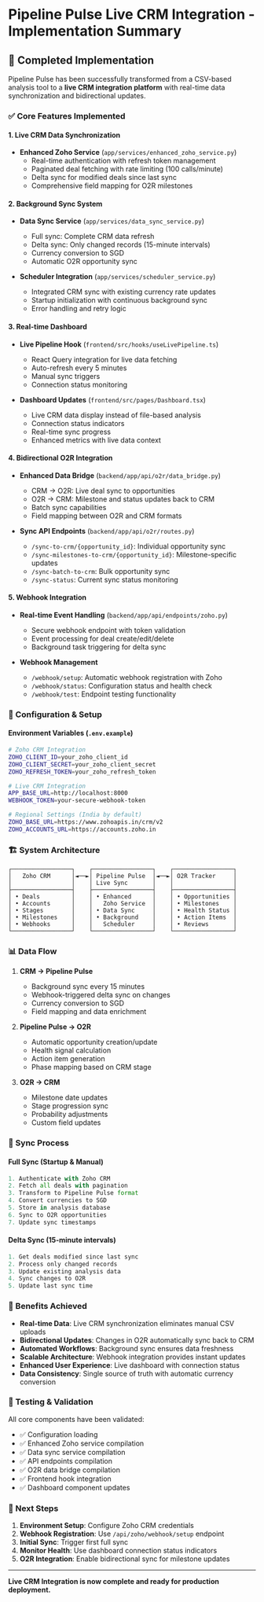 # Pipeline Pulse Live CRM Integration - Implementation Summary

## 🚀 Completed Implementation

Pipeline Pulse has been successfully transformed from a CSV-based analysis tool to a **live CRM integration platform** with real-time data synchronization and bidirectional updates.

### ✅ Core Features Implemented

#### 1. **Live CRM Data Synchronization**
- **Enhanced Zoho Service** (`app/services/enhanced_zoho_service.py`)
  - Real-time authentication with refresh token management
  - Paginated deal fetching with rate limiting (100 calls/minute)
  - Delta sync for modified deals since last sync
  - Comprehensive field mapping for O2R milestones

#### 2. **Background Sync System**
- **Data Sync Service** (`app/services/data_sync_service.py`)
  - Full sync: Complete CRM data refresh
  - Delta sync: Only changed records (15-minute intervals)
  - Currency conversion to SGD
  - Automatic O2R opportunity sync

- **Scheduler Integration** (`app/services/scheduler_service.py`)
  - Integrated CRM sync with existing currency rate updates
  - Startup initialization with continuous background sync
  - Error handling and retry logic

#### 3. **Real-time Dashboard**
- **Live Pipeline Hook** (`frontend/src/hooks/useLivePipeline.ts`)
  - React Query integration for live data fetching
  - Auto-refresh every 5 minutes
  - Manual sync triggers
  - Connection status monitoring

- **Dashboard Updates** (`frontend/src/pages/Dashboard.tsx`)
  - Live CRM data display instead of file-based analysis
  - Connection status indicators
  - Real-time sync progress
  - Enhanced metrics with live data context

#### 4. **Bidirectional O2R Integration**
- **Enhanced Data Bridge** (`backend/app/api/o2r/data_bridge.py`)
  - CRM → O2R: Live deal sync to opportunities
  - O2R → CRM: Milestone and status updates back to CRM
  - Batch sync capabilities
  - Field mapping between O2R and CRM formats

- **Sync API Endpoints** (`backend/app/api/o2r/routes.py`)
  - `/sync-to-crm/{opportunity_id}`: Individual opportunity sync
  - `/sync-milestones-to-crm/{opportunity_id}`: Milestone-specific updates
  - `/sync-batch-to-crm`: Bulk opportunity sync
  - `/sync-status`: Current sync status monitoring

#### 5. **Webhook Integration**
- **Real-time Event Handling** (`backend/app/api/endpoints/zoho.py`)
  - Secure webhook endpoint with token validation
  - Event processing for deal create/edit/delete
  - Background task triggering for delta sync

- **Webhook Management**
  - `/webhook/setup`: Automatic webhook registration with Zoho
  - `/webhook/status`: Configuration status and health check
  - `/webhook/test`: Endpoint testing functionality

### 🔧 Configuration & Setup

#### Environment Variables (`.env.example`)
```bash
# Zoho CRM Integration
ZOHO_CLIENT_ID=your_zoho_client_id
ZOHO_CLIENT_SECRET=your_zoho_client_secret
ZOHO_REFRESH_TOKEN=your_zoho_refresh_token

# Live CRM Integration
APP_BASE_URL=http://localhost:8000
WEBHOOK_TOKEN=your-secure-webhook-token

# Regional Settings (India by default)
ZOHO_BASE_URL=https://www.zohoapis.in/crm/v2
ZOHO_ACCOUNTS_URL=https://accounts.zoho.in
```

### 🏗️ System Architecture

```
┌─────────────────┐    ┌─────────────────┐    ┌─────────────────┐
│   Zoho CRM      │◄──►│ Pipeline Pulse  │◄──►│ O2R Tracker     │
│                 │    │ Live Sync       │    │                 │
├─────────────────┤    ├─────────────────┤    ├─────────────────┤
│ • Deals         │    │ • Enhanced      │    │ • Opportunities │
│ • Accounts      │    │   Zoho Service  │    │ • Milestones    │
│ • Stages        │    │ • Data Sync     │    │ • Health Status │
│ • Milestones    │    │ • Background    │    │ • Action Items  │
│ • Webhooks      │    │   Scheduler     │    │ • Reviews       │
└─────────────────┘    └─────────────────┘    └─────────────────┘
```

### 📊 Data Flow

1. **CRM → Pipeline Pulse**
   - Background sync every 15 minutes
   - Webhook-triggered delta sync on changes
   - Currency conversion to SGD
   - Field mapping and data enrichment

2. **Pipeline Pulse → O2R**
   - Automatic opportunity creation/update
   - Health signal calculation
   - Action item generation
   - Phase mapping based on CRM stage

3. **O2R → CRM**
   - Milestone date updates
   - Stage progression sync
   - Probability adjustments
   - Custom field updates

### 🔄 Sync Process

#### Full Sync (Startup & Manual)
```python
1. Authenticate with Zoho CRM
2. Fetch all deals with pagination
3. Transform to Pipeline Pulse format
4. Convert currencies to SGD
5. Store in analysis database
6. Sync to O2R opportunities
7. Update sync timestamps
```

#### Delta Sync (15-minute intervals)
```python
1. Get deals modified since last sync
2. Process only changed records
3. Update existing analysis data
4. Sync changes to O2R
5. Update last sync time
```

### 🎯 Benefits Achieved

- **Real-time Data**: Live CRM synchronization eliminates manual CSV uploads
- **Bidirectional Updates**: Changes in O2R automatically sync back to CRM
- **Automated Workflows**: Background sync ensures data freshness
- **Scalable Architecture**: Webhook integration provides instant updates
- **Enhanced User Experience**: Live dashboard with connection status
- **Data Consistency**: Single source of truth with automatic currency conversion

### 🧪 Testing & Validation

All core components have been validated:
- ✅ Configuration loading
- ✅ Enhanced Zoho service compilation
- ✅ Data sync service compilation  
- ✅ API endpoints compilation
- ✅ O2R data bridge compilation
- ✅ Frontend hook integration
- ✅ Dashboard component updates

### 🚦 Next Steps

1. **Environment Setup**: Configure Zoho CRM credentials
2. **Webhook Registration**: Use `/api/zoho/webhook/setup` endpoint
3. **Initial Sync**: Trigger first full sync
4. **Monitor Health**: Use dashboard connection status indicators
5. **O2R Integration**: Enable bidirectional sync for milestone updates

---

**Live CRM Integration is now complete and ready for production deployment.**